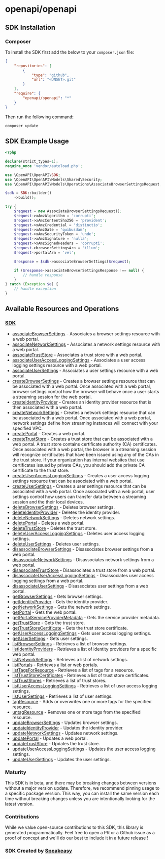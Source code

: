# openapi/openapi

<!-- Start SDK Installation -->
## SDK Installation

### Composer

To install the SDK first add the below to your `composer.json` file:

```json
{
    "repositories": [
        {
            "type": "github",
            "url": "<UNSET>.git"
        }
    ],
    "require": {
        "openapi/openapi": "*"
    }
}
```

Then run the following command:

```bash
composer update
```
<!-- End SDK Installation -->

## SDK Example Usage
<!-- Start SDK Example Usage -->
```php
<?php

declare(strict_types=1);
require_once 'vendor/autoload.php';

use \OpenAPI\OpenAPI\SDK;
use \OpenAPI\OpenAPI\Models\Shared\Security;
use \OpenAPI\OpenAPI\Models\Operations\AssociateBrowserSettingsRequest;

$sdk = SDK::builder()
    ->build();

try {
    $request = new AssociateBrowserSettingsRequest();
    $request->xAmzAlgorithm = 'corrupti';
    $request->xAmzContentSha256 = 'provident';
    $request->xAmzCredential = 'distinctio';
    $request->xAmzDate = 'quibusdam';
    $request->xAmzSecurityToken = 'unde';
    $request->xAmzSignature = 'nulla';
    $request->xAmzSignedHeaders = 'corrupti';
    $request->browserSettingsArn = 'illum';
    $request->portalArn = 'vel';

    $response = $sdk->associateBrowserSettings($request);

    if ($response->associateBrowserSettingsResponse !== null) {
        // handle response
    }
} catch (Exception $e) {
    // handle exception
}
```
<!-- End SDK Example Usage -->

<!-- Start SDK Available Operations -->
## Available Resources and Operations

### [SDK](docs/sdk/README.md)

* [associateBrowserSettings](docs/sdk/README.md#associatebrowsersettings) - Associates a browser settings resource with a web portal.
* [associateNetworkSettings](docs/sdk/README.md#associatenetworksettings) - Associates a network settings resource with a web portal.
* [associateTrustStore](docs/sdk/README.md#associatetruststore) - Associates a trust store with a web portal.
* [associateUserAccessLoggingSettings](docs/sdk/README.md#associateuseraccessloggingsettings) - Associates a user access logging settings resource with a web portal.
* [associateUserSettings](docs/sdk/README.md#associateusersettings) - Associates a user settings resource with a web portal.
* [createBrowserSettings](docs/sdk/README.md#createbrowsersettings) - Creates a browser settings resource that can be associated with a web portal. Once associated with a web portal, browser settings control how the browser will behave once a user starts a streaming session for the web portal. 
* [createIdentityProvider](docs/sdk/README.md#createidentityprovider) - Creates an identity provider resource that is then associated with a web portal.
* [createNetworkSettings](docs/sdk/README.md#createnetworksettings) - Creates a network settings resource that can be associated with a web portal. Once associated with a web portal, network settings define how streaming instances will connect with your specified VPC. 
* [createPortal](docs/sdk/README.md#createportal) - Creates a web portal.
* [createTrustStore](docs/sdk/README.md#createtruststore) - Creates a trust store that can be associated with a web portal. A trust store contains certificate authority (CA) certificates. Once associated with a web portal, the browser in a streaming session will recognize certificates that have been issued using any of the CAs in the trust store. If your organization has internal websites that use certificates issued by private CAs, you should add the private CA certificate to the trust store. 
* [createUserAccessLoggingSettings](docs/sdk/README.md#createuseraccessloggingsettings) - Creates a user access logging settings resource that can be associated with a web portal.
* [createUserSettings](docs/sdk/README.md#createusersettings) - Creates a user settings resource that can be associated with a web portal. Once associated with a web portal, user settings control how users can transfer data between a streaming session and the their local devices. 
* [deleteBrowserSettings](docs/sdk/README.md#deletebrowsersettings) - Deletes browser settings.
* [deleteIdentityProvider](docs/sdk/README.md#deleteidentityprovider) - Deletes the identity provider.
* [deleteNetworkSettings](docs/sdk/README.md#deletenetworksettings) - Deletes network settings.
* [deletePortal](docs/sdk/README.md#deleteportal) - Deletes a web portal.
* [deleteTrustStore](docs/sdk/README.md#deletetruststore) - Deletes the trust store.
* [deleteUserAccessLoggingSettings](docs/sdk/README.md#deleteuseraccessloggingsettings) - Deletes user access logging settings.
* [deleteUserSettings](docs/sdk/README.md#deleteusersettings) - Deletes user settings.
* [disassociateBrowserSettings](docs/sdk/README.md#disassociatebrowsersettings) - Disassociates browser settings from a web portal.
* [disassociateNetworkSettings](docs/sdk/README.md#disassociatenetworksettings) - Disassociates network settings from a web portal.
* [disassociateTrustStore](docs/sdk/README.md#disassociatetruststore) - Disassociates a trust store from a web portal.
* [disassociateUserAccessLoggingSettings](docs/sdk/README.md#disassociateuseraccessloggingsettings) - Disassociates user access logging settings from a web portal.
* [disassociateUserSettings](docs/sdk/README.md#disassociateusersettings) - Disassociates user settings from a web portal.
* [getBrowserSettings](docs/sdk/README.md#getbrowsersettings) - Gets browser settings.
* [getIdentityProvider](docs/sdk/README.md#getidentityprovider) - Gets the identity provider.
* [getNetworkSettings](docs/sdk/README.md#getnetworksettings) - Gets the network settings.
* [getPortal](docs/sdk/README.md#getportal) - Gets the web portal.
* [getPortalServiceProviderMetadata](docs/sdk/README.md#getportalserviceprovidermetadata) - Gets the service provider metadata.
* [getTrustStore](docs/sdk/README.md#gettruststore) - Gets the trust store.
* [getTrustStoreCertificate](docs/sdk/README.md#gettruststorecertificate) - Gets the trust store certificate.
* [getUserAccessLoggingSettings](docs/sdk/README.md#getuseraccessloggingsettings) - Gets user access logging settings.
* [getUserSettings](docs/sdk/README.md#getusersettings) - Gets user settings.
* [listBrowserSettings](docs/sdk/README.md#listbrowsersettings) - Retrieves a list of browser settings.
* [listIdentityProviders](docs/sdk/README.md#listidentityproviders) - Retrieves a list of identity providers for a specific web portal.
* [listNetworkSettings](docs/sdk/README.md#listnetworksettings) - Retrieves a list of network settings.
* [listPortals](docs/sdk/README.md#listportals) - Retrieves a list or web portals.
* [listTagsForResource](docs/sdk/README.md#listtagsforresource) - Retrieves a list of tags for a resource.
* [listTrustStoreCertificates](docs/sdk/README.md#listtruststorecertificates) - Retrieves a list of trust store certificates.
* [listTrustStores](docs/sdk/README.md#listtruststores) - Retrieves a list of trust stores.
* [listUserAccessLoggingSettings](docs/sdk/README.md#listuseraccessloggingsettings) - Retrieves a list of user access logging settings.
* [listUserSettings](docs/sdk/README.md#listusersettings) - Retrieves a list of user settings.
* [tagResource](docs/sdk/README.md#tagresource) - Adds or overwrites one or more tags for the specified resource.
* [untagResource](docs/sdk/README.md#untagresource) - Removes one or more tags from the specified resource.
* [updateBrowserSettings](docs/sdk/README.md#updatebrowsersettings) - Updates browser settings.
* [updateIdentityProvider](docs/sdk/README.md#updateidentityprovider) - Updates the identity provider. 
* [updateNetworkSettings](docs/sdk/README.md#updatenetworksettings) - Updates network settings.
* [updatePortal](docs/sdk/README.md#updateportal) - Updates a web portal.
* [updateTrustStore](docs/sdk/README.md#updatetruststore) - Updates the trust store.
* [updateUserAccessLoggingSettings](docs/sdk/README.md#updateuseraccessloggingsettings) - Updates the user access logging settings.
* [updateUserSettings](docs/sdk/README.md#updateusersettings) - Updates the user settings.
<!-- End SDK Available Operations -->

### Maturity

This SDK is in beta, and there may be breaking changes between versions without a major version update. Therefore, we recommend pinning usage
to a specific package version. This way, you can install the same version each time without breaking changes unless you are intentionally
looking for the latest version.

### Contributions

While we value open-source contributions to this SDK, this library is generated programmatically.
Feel free to open a PR or a Github issue as a proof of concept and we'll do our best to include it in a future release !

### SDK Created by [Speakeasy](https://docs.speakeasyapi.dev/docs/using-speakeasy/client-sdks)
